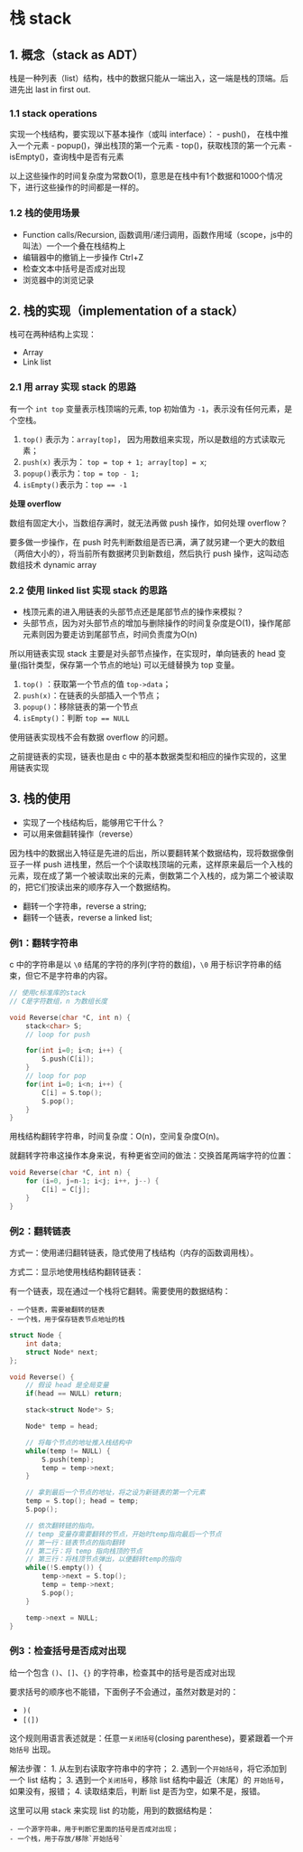 # 栈 stack

## 1. 概念（stack as ADT）

栈是一种列表（list）结构，栈中的数据只能从一端出入，这一端是栈的顶端。后进先出 last in first out.

### 1.1 stack operations

实现一个栈结构，要实现以下基本操作（或叫 interface）：
	- push()， 在栈中推入一个元素
	- popup()，弹出栈顶的第一个元素
	- top()，获取栈顶的第一个元素
	- isEmpty()，查询栈中是否有元素

以上这些操作的时间复杂度为常数O(1)，意思是在栈中有1个数据和1000个情况下，进行这些操作的时间都是一样的。

### 1.2 栈的使用场景

- Function calls/Recursion, 函数调用/递归调用，函数作用域（scope，js中的叫法）一个一个叠在栈结构上
- 编辑器中的撤销上一步操作 Ctrl+Z
- 检查文本中括号是否成对出现
- 浏览器中的浏览记录

## 2. 栈的实现（implementation of a stack）

栈可在两种结构上实现：

- Array
- Link list

### 2.1 用 array 实现 stack 的思路

有一个 `int top` 变量表示栈顶端的元素, top 初始值为 `-1`，表示没有任何元素，是个空栈。

1. `top()` 表示为：`array[top]`， 因为用数组来实现，所以是数组的方式读取元素；
2. `push(x)` 表示为： `top = top + 1; array[top] = x`;
3. `popup()`表示为：`top = top - 1;`
4. `isEmpty()`表示为：`top == -1`

**处理 overflow**

数组有固定大小，当数组存满时，就无法再做 push 操作，如何处理 overflow？

要多做一步操作，在 push 时先判断数组是否已满，满了就另建一个更大的数组（两倍大小的），将当前所有数据拷贝到新数组，然后执行 push 操作，这叫动态数组技术 dynamic array

### 2.2 使用 linked list 实现 stack 的思路

- 栈顶元素的进入用链表的头部节点还是尾部节点的操作来模拟？
- 头部节点，因为对头部节点的增加与删除操作的时间复杂度是O(1)，操作尾部元素则因为要走访到尾部节点，时间负责度为O(n)

所以用链表实现 stack 主要是对头部节点操作，在实现时，单向链表的 head 变量(指针类型，保存第一个节点的地址) 可以无缝替换为 top 变量。

1. `top()` ：获取第一个节点的值 `top->data`；
2. `push(x)`：在链表的头部插入一个节点；
3. `popup()`：移除链表的第一个节点
4. `isEmpty()`：判断 `top == NULL`

使用链表实现栈不会有数据 overflow 的问题。

之前提链表的实现，链表也是由 c 中的基本数据类型和相应的操作实现的，这里用链表实现

## 3. 栈的使用

- 实现了一个栈结构后，能够用它干什么？
- 可以用来做翻转操作（reverse）

因为栈中的数据出入特征是先进的后出，所以要翻转某个数据结构，现将数据像倒豆子一样 push 进栈里，然后一个个读取栈顶端的元素，这样原来最后一个入栈的元素，现在成了第一个被读取出来的元素，倒数第二个入栈的，成为第二个被读取的，把它们按读出来的顺序存入一个数据结构。

- 翻转一个字符串，reverse a string;
- 翻转一个链表，reverse a linked list;

### 例1：翻转字符串

c 中的字符串是以 `\0` 结尾的字符的序列(字符的数组)，`\0` 用于标识字符串的结束，但它不是字符串的内容。

```c
// 使用c标准库的stack
// C是字符数组，n 为数组长度

void Reverse(char *C, int n) {
	stack<char> S;
	// loop for push

	for(int i=0; i<n; i++) {
		S.push(C[i]);
	}
	// loop for pop
	for(int i=0; i<n; i++) {
		C[i] = S.top();
		S.pop();
	}
}
```

用栈结构翻转字符串，时间复杂度：O(n)，空间复杂度O(n)。

就翻转字符串这操作本身来说，有种更省空间的做法：交换首尾两端字符的位置：

```c
void Reverse(char *C, int n) {
	for (i=0, j=n-1; i<j; i++, j--) {
		C[i] = C[j];
	}
}
```

### 例2：翻转链表

方式一：使用递归翻转链表，隐式使用了栈结构（内存的函数调用栈）。

方式二：显示地使用栈结构翻转链表：

有一个链表，现在通过一个栈将它翻转。需要使用的数据结构：

	- 一个链表，需要被翻转的链表
	- 一个栈，用于保存链表节点地址的栈

```c
struct Node {
	int data;
	struct Node* next;
};

void Reverse() {
	// 假设 head 是全局变量
	if(head == NULL) return;

	stack<struct Node*> S;

	Node* temp = head;

	// 将每个节点的地址推入栈结构中
	while(temp != NULL) {
		S.push(temp);
		temp = temp->next;
	}

	// 拿到最后一个节点的地址，将之设为新链表的第一个元素
	temp = S.top(); head = temp;
	S.pop();

	// 依次翻转链的指向。
	// temp 变量存需要翻转的节点，开始时temp指向最后一个节点
	// 第一行：链表节点的指向翻转
	// 第二行：将 temp 指向栈顶的节点
	// 第三行：将栈顶节点弹出，以便翻转temp的指向
	while(!S.empty()) {
		temp->next = S.top();
		temp = temp->next;
		S.pop();
	}

	temp->next = NULL;
}

```

### 例3：检查括号是否成对出现

给一个包含 `()`、`[]`、`{}` 的字符串，检查其中的括号是否成对出现

要求括号的顺序也不能错，下面例子不会通过，虽然对数是对的：

- `)(`
- `[(])`

这个规则用语言表述就是：任意一`关闭括号`(closing parenthese)，要紧跟着一个`开始括号` 出现。

解法步骤：
	1. 从左到右读取字符串中的字符；
	2. 遇到一个`开始括号`，将它添加到一个 list 结构；
	3. 遇到一个`关闭括号`，移除 list 结构中最近（末尾）的 `开始括号`，如果没有，报错；
	4. 读取结束后，判断 list 是否为空，如果不是，报错。

这里可以用 stack 来实现 list 的功能，用到的数据结构是：

	- 一个源字符串，用于判断它里面的括号是否成对出现；
	- 一个栈，用于存放/移除`开始括号`









